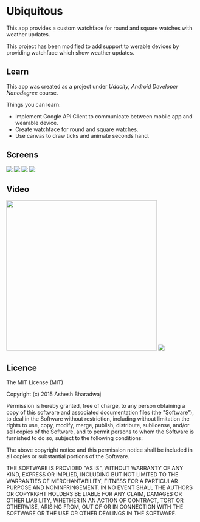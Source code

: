 # Ubiquitous 

This app provides a custom watchface for round and square watches with weather updates.

This project has been modified to add support to werable devices by providing watchface which show weather updates.

## Learn
This app was created as a project under _Udacity, Android Developer Nanodegree_ course.

Things you can learn:

* Implement Google APi Client to communicate between mobile app and wearable device.
* Create watchface for round and square watches.
* Use canvas to draw ticks and animate seconds hand.


## Screens
<img src="https://cloud.githubusercontent.com/assets/13112999/13421848/ea4750e6-dfb6-11e5-8720-d90f7f4b2b15.jpg" /> 
<img src="https://cloud.githubusercontent.com/assets/13112999/13421849/ec497edc-dfb6-11e5-9992-70236bf4ab8b.jpg" /> 
<img src="https://cloud.githubusercontent.com/assets/13112999/13421852/f1081348-dfb6-11e5-8057-f821d9ffd3d6.jpg" /> 
<img src="https://cloud.githubusercontent.com/assets/13112999/13421850/edb7bea0-dfb6-11e5-9ac6-2b212198edaa.jpg" /> 

## Video
<img src="https://cloud.githubusercontent.com/assets/13112999/13421851/ef799754-dfb6-11e5-8279-f9de55dd9a62.gif" width="396" /> 
<img src="https://cloud.githubusercontent.com/assets/13112999/13421847/e98fc61a-dfb6-11e5-9ccf-0e69a86cfba6.gif" /> 

## Licence 

The MIT License (MIT)

Copyright (c) 2015 Ashesh Bharadwaj

Permission is hereby granted, free of charge, to any person obtaining a copy
of this software and associated documentation files (the "Software"), to deal
in the Software without restriction, including without limitation the rights
to use, copy, modify, merge, publish, distribute, sublicense, and/or sell
copies of the Software, and to permit persons to whom the Software is
furnished to do so, subject to the following conditions:

The above copyright notice and this permission notice shall be included in all
copies or substantial portions of the Software.

THE SOFTWARE IS PROVIDED "AS IS", WITHOUT WARRANTY OF ANY KIND, EXPRESS OR
IMPLIED, INCLUDING BUT NOT LIMITED TO THE WARRANTIES OF MERCHANTABILITY,
FITNESS FOR A PARTICULAR PURPOSE AND NONINFRINGEMENT. IN NO EVENT SHALL THE
AUTHORS OR COPYRIGHT HOLDERS BE LIABLE FOR ANY CLAIM, DAMAGES OR OTHER
LIABILITY, WHETHER IN AN ACTION OF CONTRACT, TORT OR OTHERWISE, ARISING FROM,
OUT OF OR IN CONNECTION WITH THE SOFTWARE OR THE USE OR OTHER DEALINGS IN THE
SOFTWARE.